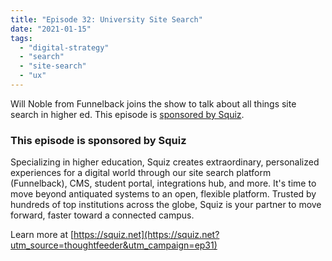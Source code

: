 ```yaml
---
title: "Episode 32: University Site Search"
date: "2021-01-15"
tags:
  - "digital-strategy"
  - "search"
  - "site-search"
  - "ux"
---
```


Will Noble from Funnelback joins the show to talk about all things site search in higher ed. This episode is [sponsored by Squiz](https://squiz.net?utm_source=thoughtfeeder&utm_campaign=ep32).

<!-- more -->

### This episode is sponsored by Squiz

Specializing in higher education, Squiz creates extraordinary, personalized experiences for a digital world through our site search platform (Funnelback), CMS, student portal, integrations hub, and more. It's time to move beyond antiquated systems to an open, flexible platform. Trusted by hundreds of top institutions across the globe, Squiz is your partner to move forward, faster toward a connected campus.

Learn more at [https://squiz.net](https://squiz.net?utm_source=thoughtfeeder&utm_campaign=ep31)
